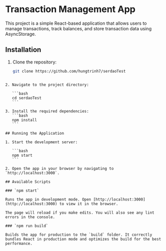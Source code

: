 # Transaction Management App

This project is a simple React-based application that allows users to manage transactions, track balances, and store transaction data using AsyncStorage.

## Installation

1. Clone the repository:
   ```bash
   git clone https://github.com/hungtrinh7/serdaoTest
   ```

````

2. Navigate to the project directory:

   ```bash
   cd serdaoTest
   ```

3. Install the required dependencies:
   ```bash
   npm install
   ```

## Running the Application

1. Start the development server:

   ```bash
   npm start
   ```

2. Open the app in your browser by navigating to `http://localhost:3000`.

## Available Scripts

### `npm start`

Runs the app in development mode. Open [http://localhost:3000](http://localhost:3000) to view it in the browser.

The page will reload if you make edits. You will also see any lint errors in the console.

### `npm run build`

Builds the app for production to the `build` folder. It correctly bundles React in production mode and optimizes the build for the best performance.
````

